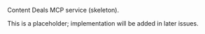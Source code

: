 Content Deals MCP service (skeleton).

This is a placeholder; implementation will be added in later issues.
